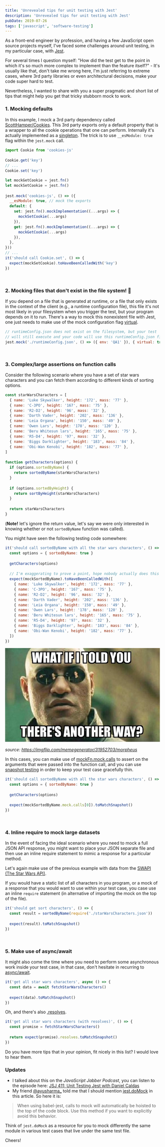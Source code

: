 ```yaml
---
title: 'Unrevealed tips for unit testing with Jest'
description: 'Unrevealed tips for unit testing with Jest'
pubDate: 2019-07-26
tags: ['javascript', 'software-testing']
---
```


As a front-end engineer by profession, and having a few JavaScript open source projects myself, I've faced some challenges around unit testing, in my particular case, with <a href="https://jestjs.io/en/" target="_blank" title="jest is a delightful javascript testing framework with a focus on simplicity">Jest</a>.

For several times I question myself: "How did the test get to the point in which it's so much more complex to implement than the feature itself?" - It's usually like that, don't take me wrong here, I'm just referring to extreme cases, where 3rd party libraries or even architectural decisions, make your code super hard to test.

Nevertheless, I wanted to share with you a super pragmatic and short list of tips that might help you get that tricky stubborn mock to work.

### 1. Mocking defaults

In this example, I mock a 3rd party dependency called <a href="https://github.com/ScottHamper/Cookies" target="_blank" title="javascript client-side cookie manipulation library">ScottHamper/Cookies</a>. This 3rd party exports only a default property that is a wrapper to all the cookie operations that one can perform. Internally it's actually implemented as a <a href="https://en.wikipedia.org/wiki/Singleton_pattern" target="_blank" title="wikipedia singleton pattern is a software design pattern that restricts the instantiation of a class to one single instance">singleton</a>. The trick is to use `__esModule: true` flag within the `jest.mock` call.

```javascript title="code.js"
import Cookie from 'cookies-js'

Cookie.get('key')
// ...
Cookie.set('key')
```

```javascript title="code.spec.js"
let mockGetCookie = jest.fn()
let mockSetCookie = jest.fn()

jest.mock('cookies-js', () => ({
  __esModule: true, // mock the exports
  default: {
    set: jest.fn().mockImplementation((...args) => {
      mockSetCookie(...args)
    }),
    get: jest.fn().mockImplementation((...args) => {
      mockGetCookie(...args)
    }),
  },
}))
// ...
it('should call Cookie.set', () => {
  expect(mockSetCookie).toHaveBeenCalledWith('key')
})
```

<br />

### 2. Mocking files that don't exist in the file system! 🤯

If you depend on a file that is generated at runtime, or a file that only exists in the context of the client (e.g., a runtime configuration file), this file it's not most likely in your filesystem when you trigger the test, but your program depends on it to run. There's a way to mock this nonexistent file with Jest, one just needs to make use of the mock configuration flag <a href="https://jestjs.io/docs/en/jest-object.html#jestmockmodulename-factory-options" target="_blank" title="jest docs mocks a module with jest.mock">virtual</a>.

```javascript
// runtimeConfig.json does not exist on the filesystem, but your test
// will still execute and your code will use this runtimeConfig.json file
jest.mock('./runtimeConfig.json', () => ({ env: 'QA1' }), { virtual: true })
```

<br />

### 3. Complex/large assertions on function calls

Consider the following scenario where you have a set of star wars characters
and you can fetch them according to different kinds of sorting options.

```javascript title="code.js"
const starWarsCharacters = [
  { name: 'Luke Skywalker', height: '172', mass: '77' },
  { name: 'C-3PO', height: '167', mass: '75' },
  { name: 'R2-D2', height: '96', mass: '32' },
  { name: 'Darth Vader', height: '202', mass: '136' },
  { name: 'Leia Organa', height: '150', mass: '49' },
  { name: 'Owen Lars', height: '178', mass: '120' },
  { name: 'Beru Whitesun lars', height: '165', mass: '75' },
  { name: 'R5-D4', height: '97', mass: '32' },
  { name: 'Biggs Darklighter', height: '183', mass: '84' },
  { name: 'Obi-Wan Kenobi', height: '182', mass: '77' },
]

function getCharacters(options) {
  if (options.sortedByName) {
    return sortedByName(starWarsCharacters)
  }

  if (options.sortedByHeight) {
    return sortByHeight(starWarsCharacters)
  }

  return starWarsCharacters
}
```

(**Note!** let's ignore the return value, let's say we were only interested in knowing whether or not
`sortedByName` function was called).

You might have seen the following testing code somewhere:

```javascript title="code.spec.js"
it('should call sortedByName with all the star wars characters', () => {
  const options = { sortedByName: true }

  getCharacters(options)

  // I'm exaggerating to prove a point, hope nobody actually does this
  expect(mockSortedByName).toHaveBeenCalledWith([
    { name: 'Luke Skywalker', height: '172', mass: '77' },
    { name: 'C-3PO', height: '167', mass: '75' },
    { name: 'R2-D2', height: '96', mass: '32' },
    { name: 'Darth Vader', height: '202', mass: '136' },
    { name: 'Leia Organa', height: '150', mass: '49' },
    { name: 'Owen Lars', height: '178', mass: '120' },
    { name: 'Beru Whitesun lars', height: '165', mass: '75' },
    { name: 'R5-D4', height: '97', mass: '32' },
    { name: 'Biggs Darklighter', height: '183', mass: '84' },
    { name: 'Obi-Wan Kenobi', height: '182', mass: '77' },
  ])
})
```

![morpheus alternative meme](./assets/tips-jest-unit-testing/morpheus.jpg 'morpheus alternative meme')

<cite>source: https://imgflip.com/memegenerator/31952703/morpheus</cite>

In this cases, you can make use of <a href="https://jestjs.io/docs/en/mock-function-api#mockfnmockcalls" target="_blank" title="jest docs mockFn.mock.calls">mockFn.mock.calls</a> to assert on the arguments that were passed into the function call, and you can use <a href="https://jestjs.io/docs/en/snapshot-testing#snapshot-testing-with-jest" target="_blank" title="jest docs snapshot tests are a very useful tool whenever you want to make sure your UI does not change unexpectedly">snapshot testing</a> in order to keep your test case gracefully thin.

```javascript
it('should call sortedByName with all the star wars characters', () => {
  const options = { sortedByName: true }

  getCharacters(options)

  expect(mockSortedByName.mock.calls[0]).toMatchSnapshot()
})
```

<br />

### 4. Inline require to mock large datasets

In the event of facing the ideal scenario where you need to mock a full JSON API response, you might want to place your JSON separate file and then use an inline require statement to mimic a response for a particular method.

Let's again make use of the previous example with data from the <a href="https://swapi.dev/" target="_blank" title="the star wars api all the Star Wars data you've ever wanted">SWAPI (The Star Wars API)</a>.

If you would have a static list of all characters in you program, or a mock of a response that you would
want to use within your test case, you case use an inline `require` statement (in alternative of importing the mock on the top of the file).

```javascript
it('should get sort characters', () => {
  const result = sortedByName(require('./starWarsCharacters.json'))

  expect(result).toMatchSnapshot()
})
```

<br />

### 5. Make use of async/await

It might also come the time where you need to perform some asynchronous work inside your test case, in that case, don't hesitate in recurring to <a href="https://jestjs.io/docs/en/tutorial-async#async-await" target="_blank" title="jest docs using async await">async/await</a>.

```javascript
it('get all star wars characters', async () => {
  const data = await fetchStarWarsCharacters()

  expect(data).toMatchSnapshot()
})
```

Oh, and there's also <a href="https://jestjs.io/docs/en/tutorial-async#resolves" target="_blank" title="jest docs resolves">.resolves</a>.

```javascript
it('get all star wars characters (with resolves)', () => {
  const promise = fetchStarWarsCharacters()

  return expect(promise).resolves.toMatchSnapshot()
})
```

Do you have more tips that in your opinion, fit nicely in this list? I would love to hear them.

### Updates

- I talked about this on the _JavaScript Jabber Podcast_, you can listen to the episode here: <a href="https://topenddevs.com/podcasts/javascript-jabber/episodes/jsj-411-unit-testing-jest-with-daniel-caldas" target="_blank" alt="JSJ 411: Unit Testing Jest with Daniel Caldas">JSJ 411: Unit Testing Jest with Daniel Caldas</a>
- My friend <a href="https://twitter.com/ayusharma_" target="_blank" title="Ayush Sharma twitter profile">@ayusharma\_</a> told me that I should mention <a href="https://jestjs.io/docs/en/jest-object#jestdomockmodulename-factory-options" target="_blank" title="The Jest Object · Jest">jest.doMock</a> in this article. So here it is:

> When using babel-jest, calls to mock will automatically be hoisted to the top of the code block. Use this method if you want to explicitly avoid this behavior.

Think of `jest.doMock` as a resource for you to mock differently the same module in various test cases that live under the same test file.

Cheers!
